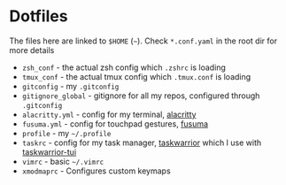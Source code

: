 # Dotfiles
The files here are linked to `$HOME` (`~`). Check `*.conf.yaml` in the root dir for more details

* `zsh_conf` - the actual zsh config which `.zshrc` is loading
* `tmux_conf` - the actual tmux config which `.tmux.conf` is loading
* `gitconfig` - my `.gitconfig`
* `gitignore_global` - gitignore for all my repos, configured through `.gitconfig`
* `alacritty.yml` - config for my terminal, [alacritty](https://github.com/alacritty/alacritty)
* `fusuma.yml` - config for touchpad gestures, [fusuma](https://github.com/iberianpig/fusuma)
* `profile` - my `~/.profile`
* `taskrc` - config for my task manager, [taskwarrior](https://github.com/GothenburgBitFactory/taskwarrior) which I use with [taskwarrior-tui](https://github.com/kdheepak/taskwarrior-tui)
* `vimrc` - basic `~/.vimrc`
* `xmodmaprc` - Configures custom keymaps
